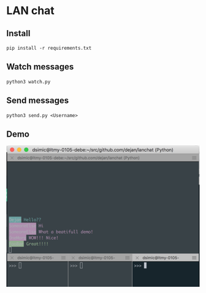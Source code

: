 # LAN chat

## Install

    pip install -r requirements.txt

## Watch messages

    python3 watch.py

## Send messages

    python3 send.py <Username>

## Demo

![demo](demo.png)
